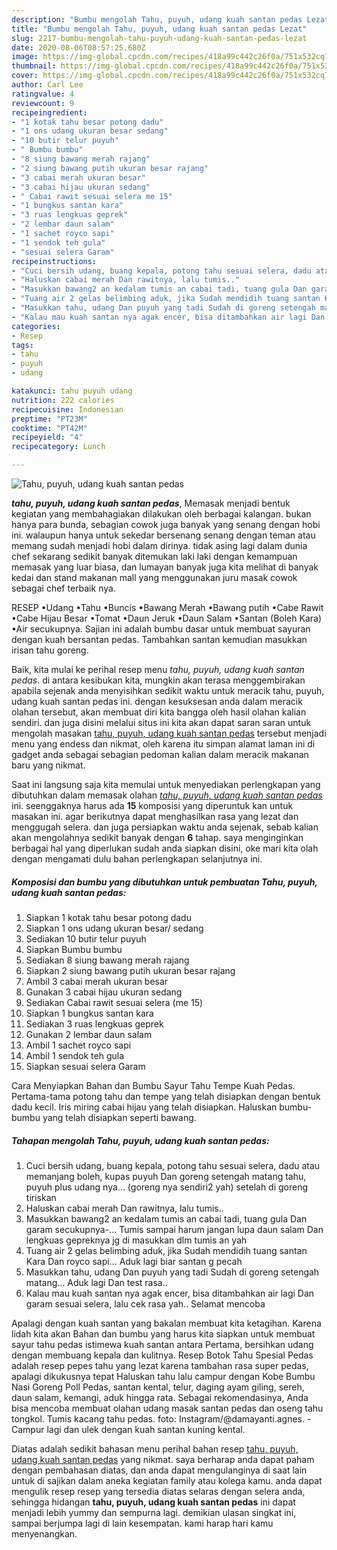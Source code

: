 ```yaml
---
description: "Bumbu mengolah Tahu, puyuh, udang kuah santan pedas Lezat"
title: "Bumbu mengolah Tahu, puyuh, udang kuah santan pedas Lezat"
slug: 2217-bumbu-mengolah-tahu-puyuh-udang-kuah-santan-pedas-lezat
date: 2020-08-06T08:57:25.680Z
image: https://img-global.cpcdn.com/recipes/418a99c442c26f0a/751x532cq70/tahu-puyuh-udang-kuah-santan-pedas-foto-resep-utama.jpg
thumbnail: https://img-global.cpcdn.com/recipes/418a99c442c26f0a/751x532cq70/tahu-puyuh-udang-kuah-santan-pedas-foto-resep-utama.jpg
cover: https://img-global.cpcdn.com/recipes/418a99c442c26f0a/751x532cq70/tahu-puyuh-udang-kuah-santan-pedas-foto-resep-utama.jpg
author: Carl Lee
ratingvalue: 4
reviewcount: 9
recipeingredient:
- "1 kotak tahu besar potong dadu"
- "1 ons udang ukuran besar sedang"
- "10 butir telur puyuh"
- " Bumbu bumbu"
- "8 siung bawang merah rajang"
- "2 siung bawang putih ukuran besar rajang"
- "3 cabai merah ukuran besar"
- "3 cabai hijau ukuran sedang"
- " Cabai rawit sesuai selera me 15"
- "1 bungkus santan kara"
- "3 ruas lengkuas geprek"
- "2 lembar daun salam"
- "1 sachet royco sapi"
- "1 sendok teh gula"
- "sesuai selera Garam"
recipeinstructions:
- "Cuci bersih udang, buang kepala, potong tahu sesuai selera, dadu atau memanjang boleh, kupas puyuh Dan goreng setengah matang tahu, puyuh plus udang nya... (goreng nya sendiri2 yah) setelah di goreng tiriskan"
- "Haluskan cabai merah Dan rawitnya, lalu tumis.."
- "Masukkan bawang2 an kedalam tumis an cabai tadi, tuang gula Dan garam secukupnya-... Tumis sampai harum jangan lupa daun salam Dan lengkuas gepreknya jg di masukkan dlm tumis an yah"
- "Tuang air 2 gelas belimbing aduk, jika Sudah mendidih tuang santan Kara Dan royco sapi... Aduk lagi biar santan g pecah"
- "Masukkan tahu, udang Dan puyuh yang tadi Sudah di goreng setengah matang... Aduk lagi Dan test rasa.."
- "Kalau mau kuah santan nya agak encer, bisa ditambahkan air lagi Dan garam sesuai selera, lalu cek rasa yah.. Selamat mencoba"
categories:
- Resep
tags:
- tahu
- puyuh
- udang

katakunci: tahu puyuh udang 
nutrition: 222 calories
recipecuisine: Indonesian
preptime: "PT23M"
cooktime: "PT42M"
recipeyield: "4"
recipecategory: Lunch

---
```



![Tahu, puyuh, udang kuah santan pedas](https://img-global.cpcdn.com/recipes/418a99c442c26f0a/751x532cq70/tahu-puyuh-udang-kuah-santan-pedas-foto-resep-utama.jpg)

<b><i>tahu, puyuh, udang kuah santan pedas</i></b>, Memasak menjadi bentuk kegiatan yang membahagiakan dilakukan oleh berbagai kalangan. bukan hanya para bunda, sebagian cowok juga banyak yang senang dengan hobi ini. walaupun hanya untuk sekedar bersenang senang dengan teman atau memang sudah menjadi hobi dalam dirinya. tidak asing lagi dalam dunia chef sekarang sedikit banyak ditemukan laki laki dengan kemampuan memasak yang luar biasa, dan lumayan banyak juga kita melihat di banyak kedai dan stand makanan mall yang menggunakan juru masak cowok sebagai chef terbaik nya.

RESEP •Udang •Tahu •Buncis •Bawang Merah •Bawang putih •Cabe Rawit •Cabe Hijau Besar •Tomat •Daun Jeruk •Daun Salam •Santan (Boleh Kara) •Air secukupnya. Sajian ini adalah bumbu dasar untuk membuat sayuran dengan kuah bersantan pedas. Tambahkan santan kemudian masukkan irisan tahu goreng.

Baik, kita mulai ke perihal resep menu <i>tahu, puyuh, udang kuah santan pedas</i>. di antara kesibukan kita, mungkin akan terasa menggembirakan apabila sejenak anda menyisihkan sedikit waktu untuk meracik tahu, puyuh, udang kuah santan pedas ini. dengan kesuksesan anda dalam meracik olahan tersebut, akan membuat diri kita bangga oleh hasil olahan kalian sendiri. dan juga disini melalui situs ini kita akan dapat saran saran untuk mengolah masakan <u>tahu, puyuh, udang kuah santan pedas</u> tersebut menjadi menu yang endess dan nikmat, oleh karena itu simpan alamat laman ini di gadget anda sebagai sebagian pedoman kalian dalam meracik makanan baru yang nikmat.


Saat ini langsung saja kita memulai untuk menyediakan perlengkapan yang dibutuhkan dalam memasak olahan <u><i>tahu, puyuh, udang kuah santan pedas</i></u> ini. seenggaknya harus ada <b>15</b> komposisi yang diperuntuk kan untuk masakan ini. agar berikutnya dapat menghasilkan rasa yang lezat dan menggugah selera. dan juga persiapkan waktu anda sejenak, sebab kalian akan mengolahnya sedikit banyak dengan <b>6</b> tahap. saya menginginkan berbagai hal yang diperlukan sudah anda siapkan disini, oke mari kita olah dengan mengamati dulu bahan perlengkapan selanjutnya ini.

<!--inarticleads1-->

##### Komposisi dan bumbu yang dibutuhkan untuk pembuatan Tahu, puyuh, udang kuah santan pedas:

1. Siapkan 1 kotak tahu besar potong dadu
1. Siapkan 1 ons udang ukuran besar/ sedang
1. Sediakan 10 butir telur puyuh
1. Siapkan  Bumbu bumbu
1. Sediakan 8 siung bawang merah rajang
1. Siapkan 2 siung bawang putih ukuran besar rajang
1. Ambil 3 cabai merah ukuran besar
1. Gunakan 3 cabai hijau ukuran sedang
1. Sediakan  Cabai rawit sesuai selera (me 15)
1. Siapkan 1 bungkus santan kara
1. Sediakan 3 ruas lengkuas geprek
1. Gunakan 2 lembar daun salam
1. Ambil 1 sachet royco sapi
1. Ambil 1 sendok teh gula
1. Siapkan sesuai selera Garam


Cara Menyiapkan Bahan dan Bumbu Sayur Tahu Tempe Kuah Pedas. Pertama-tama potong tahu dan tempe yang telah disiapkan dengan bentuk dadu kecil. Iris miring cabai hijau yang telah disiapkan. Haluskan bumbu-bumbu yang telah disiapkan seperti bawang. 

<!--inarticleads2-->

##### Tahapan mengolah Tahu, puyuh, udang kuah santan pedas:

1. Cuci bersih udang, buang kepala, potong tahu sesuai selera, dadu atau memanjang boleh, kupas puyuh Dan goreng setengah matang tahu, puyuh plus udang nya... (goreng nya sendiri2 yah) setelah di goreng tiriskan
1. Haluskan cabai merah Dan rawitnya, lalu tumis..
1. Masukkan bawang2 an kedalam tumis an cabai tadi, tuang gula Dan garam secukupnya-... Tumis sampai harum jangan lupa daun salam Dan lengkuas gepreknya jg di masukkan dlm tumis an yah
1. Tuang air 2 gelas belimbing aduk, jika Sudah mendidih tuang santan Kara Dan royco sapi... Aduk lagi biar santan g pecah
1. Masukkan tahu, udang Dan puyuh yang tadi Sudah di goreng setengah matang... Aduk lagi Dan test rasa..
1. Kalau mau kuah santan nya agak encer, bisa ditambahkan air lagi Dan garam sesuai selera, lalu cek rasa yah.. Selamat mencoba


Apalagi dengan kuah santan yang bakalan membuat kita ketagihan. Karena lidah kita akan Bahan dan bumbu yang harus kita siapkan untuk membuat sayur tahu pedas istimewa kuah santan antara Pertama, bersihkan udang dengan membuang kepala dan kulitnya. Resep Botok Tahu Spesial Pedas adalah resep pepes tahu yang lezat karena tambahan rasa super pedas, apalagi dikukusnya tepat Haluskan tahu lalu campur dengan Kobe Bumbu Nasi Goreng Poll Pedas, santan kental, telur, daging ayam giling, sereh, daun salam, kemangi, aduk hingga rata. Sebagai rekomendasinya, Anda bisa mencoba membuat olahan udang masak santan pedas dan oseng tahu tongkol. Tumis kacang tahu pedas. foto: Instagram/@damayanti.agnes. - Campur lagi dan ulek dengan kuah santan kuning kental. 

Diatas adalah sedikit bahasan menu perihal bahan resep <u>tahu, puyuh, udang kuah santan pedas</u> yang nikmat. saya berharap anda dapat paham dengan pembahasan diatas, dan anda dapat mengulanginya di saat lain untuk di sajikan dalam aneka kegiatan family atau kolega kamu. anda dapat mengulik resep resep yang tersedia diatas selaras dengan selera anda, sehingga hidangan <b>tahu, puyuh, udang kuah santan pedas</b> ini dapat menjadi lebih yummy dan sempurna lagi. demikian ulasan singkat ini, sampai berjumpa lagi di lain kesempatan. kami harap hari kamu menyenangkan.
